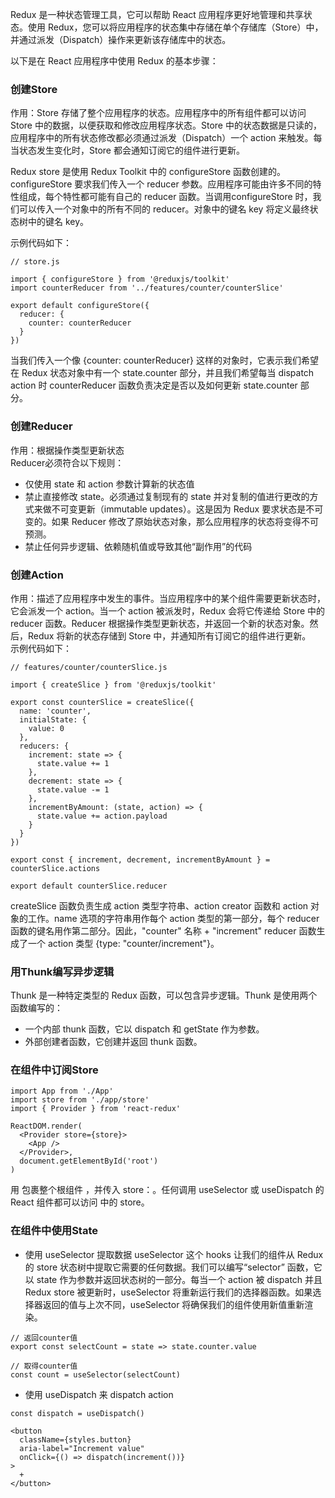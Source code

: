Redux 是一种状态管理工具，它可以帮助 React 应用程序更好地管理和共享状态。使用 Redux，您可以将应用程序的状态集中存储在单个存储库（Store）中，并通过派发（Dispatch）操作来更新该存储库中的状态。  

以下是在 React 应用程序中使用 Redux 的基本步骤：
### 创建Store
作用：Store 存储了整个应用程序的状态。应用程序中的所有组件都可以访问 Store 中的数据，以便获取和修改应用程序状态。Store 中的状态数据是只读的，应用程序中的所有状态修改都必须通过派发（Dispatch）一个 action 来触发。每当状态发生变化时，Store 都会通知订阅它的组件进行更新。  

Redux store 是使用 Redux Toolkit 中的 configureStore 函数创建的。configureStore 要求我们传入一个 reducer 参数。应用程序可能由许多不同的特性组成，每个特性都可能有自己的 reducer 函数。当调用configureStore 时，我们可以传入一个对象中的所有不同的 reducer。对象中的键名 key 将定义最终状态树中的键名 key。  

示例代码如下：  
```
// store.js

import { configureStore } from '@reduxjs/toolkit'
import counterReducer from '../features/counter/counterSlice'

export default configureStore({
  reducer: {
    counter: counterReducer
  }
})
```
当我们传入一个像 {counter: counterReducer} 这样的对象时，它表示我们希望在 Redux 状态对象中有一个 state.counter 部分，并且我们希望每当 dispatch action 时 counterReducer 函数负责决定是否以及如何更新 state.counter 部分。  
### 创建Reducer  
作用：根据操作类型更新状态  
Reducer必须符合以下规则：  
* 仅使用 state 和 action 参数计算新的状态值
* 禁止直接修改 state。必须通过复制现有的 state 并对复制的值进行更改的方式来做不可变更新（immutable updates）。这是因为 Redux 要求状态是不可变的。如果 Reducer 修改了原始状态对象，那么应用程序的状态将变得不可预测。
* 禁止任何异步逻辑、依赖随机值或导致其他“副作用”的代码  
### 创建Action  
作用：描述了应用程序中发生的事件。当应用程序中的某个组件需要更新状态时，它会派发一个 action。当一个 action 被派发时，Redux 会将它传递给 Store 中的 reducer 函数。Reducer 根据操作类型更新状态，并返回一个新的状态对象。然后，Redux 将新的状态存储到 Store 中，并通知所有订阅它的组件进行更新。  
示例代码如下：  
```
// features/counter/counterSlice.js

import { createSlice } from '@reduxjs/toolkit'

export const counterSlice = createSlice({
  name: 'counter',
  initialState: {
    value: 0
  },
  reducers: {
    increment: state => {
      state.value += 1
    },
    decrement: state => {
      state.value -= 1
    },
    incrementByAmount: (state, action) => {
      state.value += action.payload
    }
  }
})

export const { increment, decrement, incrementByAmount } = counterSlice.actions

export default counterSlice.reducer
```
createSlice 函数负责生成 action 类型字符串、action creator 函数和 action 对象的工作。name 选项的字符串用作每个 action 类型的第一部分，每个 reducer 函数的键名用作第二部分。因此，"counter" 名称 + "increment" reducer 函数生成了一个 action 类型 {type: "counter/increment"}。
### 用Thunk编写异步逻辑
Thunk 是一种特定类型的 Redux 函数，可以包含异步逻辑。Thunk 是使用两个函数编写的：
* 一个内部 thunk 函数，它以 dispatch 和 getState 作为参数。
* 外部创建者函数，它创建并返回 thunk 函数。
### 在组件中订阅Store
```
import App from './App'
import store from './app/store'
import { Provider } from 'react-redux'

ReactDOM.render(
  <Provider store={store}>
    <App />
  </Provider>,
  document.getElementById('root')
)
```
用 <Provider> 包裹整个根组件 <App>，并传入 store：<Provider store={store}>。任何调用 useSelector 或 useDispatch 的 React 组件都可以访问 <Provider> 中的 store。
### 在组件中使用State
* 使用 useSelector 提取数据
useSelector 这个 hooks 让我们的组件从 Redux 的 store 状态树中提取它需要的任何数据。我们可以编写“selector” 函数，它以 state 作为参数并返回状态树的一部分。每当一个 action 被 dispatch 并且 Redux store 被更新时，useSelector 将重新运行我们的选择器函数。如果选择器返回的值与上次不同，useSelector 将确保我们的组件使用新值重新渲染。
```
// 返回counter值
export const selectCount = state => state.counter.value

// 取得counter值
const count = useSelector(selectCount)
```
* 使用 useDispatch 来 dispatch action
```
const dispatch = useDispatch()

<button
  className={styles.button}
  aria-label="Increment value"
  onClick={() => dispatch(increment())}
>
  +
</button>
```